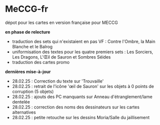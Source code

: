 # MeCCG-fr

dépot pour les cartes en version française pour MECCG 

__en phase de relecture__

* traduction des sets qui n'existaient en pas VF : Contre l'Ombre, la Main Blanche et le Balrog
* uniformisation des textes pour les quatre premiers sets : Les Sorciers, Les Dragons, L'Œil de Sauron et Sombres Séides
* traduction des cartes promo

__dernières mise-à-jour__

* 28.02.25 : Correction du texte sur 'Trouvaille'
* 28.02.25 : retrait de l'icône 'œil de Sauron' sur les objets à 0 points de corruption (5 objets)
* 28.02.25 : ajouts des PC manquants sur Anneau d'étranglement/lame dentelée
* 28.02.25 : correction des noms des dessinateurs sur les cartes alternatives
* 28.02.25 : petite retouche sur les dessins Moria/Salle du jaillisement



